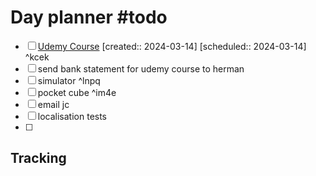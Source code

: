 # Day planner #todo 
- [ ] [Udemy Course](https://www.udemy.com/course/ros2-for-beginners/learn/lecture/21805816#overview)  [created:: 2024-03-14]  [scheduled:: 2024-03-14] ^kcek
- [ ] send bank statement for udemy course to herman
- [ ] simulator ^lnpq
- [ ] pocket cube ^im4e
- [ ] email jc
- [ ] localisation tests
- [ ] 

## Tracking